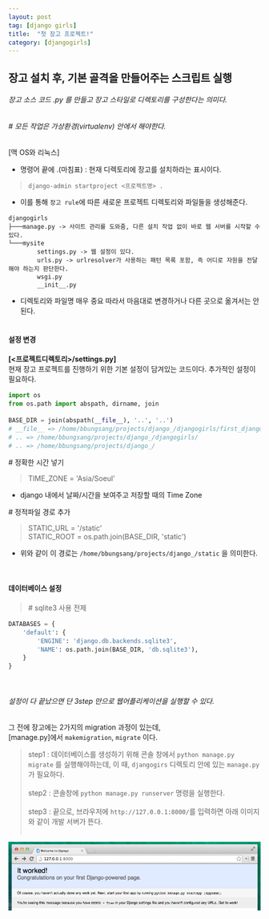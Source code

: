 ```yaml
---
layout: post
tag: [django girls]
title:  "첫 장고 프로젝트!"
category: [djangogirls]
---
```



## 장고 설치 후, 기본 골격을 만들어주는 스크립트 실행
###### 장고 소스 코드 .py 를 만들고 장고 스타일로 디렉토리를 구성한다는 의미다.
###### \# 모든 작업은 가상환경(virtualenv) 안에서 해야한다.

[맥 OS와 리눅스]
- 명령어 끝에 .(마침표) : 현재 디렉토리에 장고를 설치하라는 표시이다.

> `django-admin startproject <프로젝트명> .`

- 이를 통해 `장고 rule`에 따른 새로운 프로젝트 디렉토리와 파일들을 생성해준다.

```text
djangogirls
├───manage.py -> 사이트 관리를 도와줌, 다른 설치 작업 없이 바로 웹 서버를 시작할 수 있다.
└───mysite
        settings.py -> 웹 설정이 있다.
        urls.py -> urlresolver가 사용하는 패턴 목록 포함, 즉 어디로 자원을 전달해야 하는지 판단한다.
        wsgi.py
        __init__.py
```
- 디렉토리와 파일명 매우 중요 따라서 마음대로 변경하거나 다른 곳으로 옮겨서는 안된다.<br><br>

#### 설정 변경
**[<프로젝트디렉토리>/settings.py]**<br>
현재 장고 프로젝트를 진행하기 위한 기본 설정이 담겨있는 코드이다. 추가적인 설정이 필요하다.

```python
import os
from os.path import abspath, dirname, join

BASE_DIR = join(abspath(__file__), '..', '..')
# __file__ => /home/bbungsang/projects/django_/djangogirls/first_django_project/settings.py
# .. => /home/bbungsang/projects/django_/djangogirls/
# .. => /home/bbungsang/projects/django_/
```

\# 정확한 시간 넣기<br>

> TIME_ZONE = 'Asia/Soeul'<br>
- django 내에서 날짜/시간을 보여주고 저장할 때의 Time Zone

\# 정적파일 경로 추가 <br>

> STATIC_URL = '/static' <br>
> STATIC_ROOT = os.path.join(BASE_DIR, 'static')<br>
- 위와 같이 이 경로는 `/home/bbungsang/projects/django_/static` 을 의미한다.

<br>

#### 데이터베이스 설정

> \# sqlite3 사용 전제
```python
DATABASES = {
    'default': {
        'ENGINE': 'django.db.backends.sqlite3',
        'NAME': os.path.join(BASE_DIR, 'db.sqlite3'),
    }
}
```

<br>

###### 설정이 다 끝났으면 단 *3step* 만으로 웹어플리케이션을 실행할 수 있다.
그 전에 장고에는 2가지의 migration 과정이 있는데, <br>
[manage.py]에서 `makemigration`, `migrate` 이다.

> step1 : 데이터베이스를 생성하기 위해 콘솔 창에서 `python manage.py migrate` 를 실행해야하는데, 이 때, `djangogirs` 디렉토리 안에 있는 `manage.py` 가 필요하다.<br><br>
> step2 : 콘솔창에 `python manage.py runserver` 명령을 실행한다.<br><br>
> step3 : 끝으로, 브라우저에 `http://127.0.0.1:8000/`를 입력하면 아래 이미지와 같이 개발 서버가 뜬다.<br><br>

![it_worked](./images/it_worked.png)
